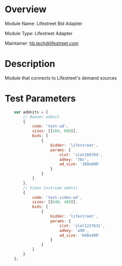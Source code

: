 # Overview

Module Name: Lifestreet Bid Adapter

Module Type: Lifestreet Adapter

Maintainer: hb.tech@lifestreet.com

# Description

Module that connects to Lifestreet's demand sources

# Test Parameters
```javascript
    var adUnits = [
        // Banner adUnit
        {
            code: 'test-ad',
            sizes: [[160, 600]],
            bids: [
                {
                    bidder: 'lifestreet',
                    params: {
                        slot: 'slot166704',
                        adkey: '78c',
                        ad_size: '160x600'
                    }
                }
            ]
        },
        // Video instream adUnit
        {
            code: 'test-video-ad',
            sizes: [[640, 480]],
            bids: [
                {
                    bidder: 'lifestreet',
                    params: {
                        slot: 'slot1227631',
                        adkey: 'a98',
                        ad_size: '640x480'
                    }
                }
            ]
        }
    ];
```
